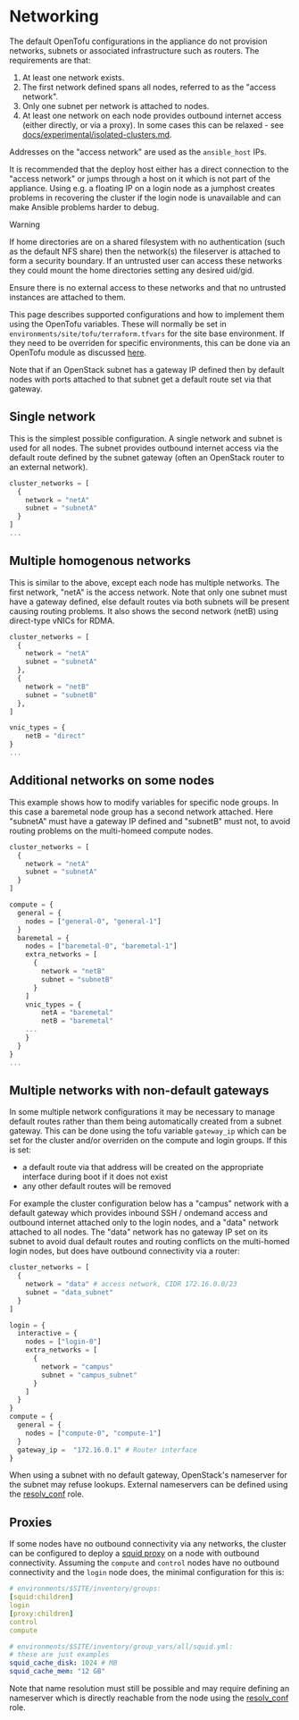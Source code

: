 # Networking

The default OpenTofu configurations in the appliance do not provision networks,
subnets or associated infrastructure such as routers. The requirements are that:

1. At least one network exists.
2. The first network defined spans all nodes, referred to as the "access network".
3. Only one subnet per network is attached to nodes.
4. At least one network on each node provides outbound internet access (either
   directly, or via a proxy). In some cases this can be relaxed - see
   [docs/experimental/isolated-clusters.md](./experimental/isolated-clusters.md).

Addresses on the "access network" are used as the `ansible_host` IPs.

It is recommended that the deploy host either has a direct connection to the
"access network" or jumps through a host on it which is not part of the appliance.
Using e.g. a floating IP on a login node as a jumphost creates problems in
recovering the cluster if the login node is unavailable and can make Ansible
problems harder to debug.

> [!WARNING]
> If home directories are on a shared filesystem with no authentication (such
> as the default NFS share) then the network(s) the fileserver is attached to
> form a security boundary. If an untrusted user can access these networks they
> could mount the home directories setting any desired uid/gid.
>
> Ensure there is no external access to these networks and that no untrusted
> instances are attached to them.

This page describes supported configurations and how to implement them using
the OpenTofu variables. These will normally be set in
`environments/site/tofu/terraform.tfvars` for the site base environment. If they
need to be overriden for specific environments, this can be done via an OpenTofu
module as discussed [here](./production.md).

Note that if an OpenStack subnet has a gateway IP defined then by default nodes
with ports attached to that subnet get a default route set via that gateway.

## Single network

This is the simplest possible configuration. A single network and subnet is
used for all nodes. The subnet provides outbound internet access via the default
route defined by the subnet gateway (often an OpenStack router to an external
network).

```terraform
cluster_networks = [
  {
    network = "netA"
    subnet = "subnetA"
  }
]
...
```

## Multiple homogenous networks

This is similar to the above, except each node has multiple networks. The first
network, "netA" is the access network. Note that only one subnet must have a
gateway defined, else default routes via both subnets will be present causing
routing problems. It also shows the second network (netB) using direct-type
vNICs for RDMA.

```terraform
cluster_networks = [
  {
    network = "netA"
    subnet = "subnetA"
  },
  {
    network = "netB"
    subnet = "subnetB"
  },
]

vnic_types = {
    netB = "direct"
}
...
```

## Additional networks on some nodes

This example shows how to modify variables for specific node groups. In this
case a baremetal node group has a second network attached. Here "subnetA" must
have a gateway IP defined and "subnetB" must not, to avoid routing problems on
the multi-homeed compute nodes.

```terraform
cluster_networks = [
  {
    network = "netA"
    subnet = "subnetA"
  }
]

compute = {
  general = {
    nodes = ["general-0", "general-1"]
  }
  baremetal = {
    nodes = ["baremetal-0", "baremetal-1"]
    extra_networks = [
      {
        network = "netB"
        subnet = "subnetB"
      }
    ]
    vnic_types = {
        netA = "baremetal"
        netB = "baremetal"
    ...
    }
  }
}
...
```

## Multiple networks with non-default gateways

In some multiple network configurations it may be necessary to manage default
routes rather than them being automatically created from a subnet gateway.
This can be done using the tofu variable `gateway_ip` which can be set for the
cluster and/or overriden on the compute and login groups. If this is set:

- a default route via that address will be created on the appropriate interface
  during boot if it does not exist
- any other default routes will be removed

For example the cluster configuration below has a "campus" network with a
default gateway which provides inbound SSH / ondemand access and outbound
internet attached only to the login nodes, and a "data" network attached to
all nodes. The "data" network has no gateway IP set on its subnet to avoid dual
default routes and routing conflicts on the multi-homed login nodes, but does
have outbound connectivity via a router:

```terraform
cluster_networks = [
  {
    network = "data" # access network, CIDR 172.16.0.0/23
    subnet = "data_subnet"
  }
]

login = {
  interactive = {
    nodes = ["login-0"]
    extra_networks = [
      {
        network = "campus"
        subnet = "campus_subnet"
      }
    ]
  }
}
compute = {
  general = {
    nodes = ["compute-0", "compute-1"]
  }
  gateway_ip =  "172.16.0.1" # Router interface
}
```

When using a subnet with no default gateway, OpenStack's nameserver for the
subnet may refuse lookups. External nameservers can be defined using the
[resolv_conf](../ansible/roles/resolv_conf/README.md) role.

## Proxies

If some nodes have no outbound connectivity via any networks, the cluster can
be configured to deploy a [squid proxy](https://www.squid-cache.org/) on a node
with outbound connectivity. Assuming the `compute` and `control` nodes have no
outbound connectivity and the `login` node does, the minimal configuration for
this is:

```yaml
# environments/$SITE/inventory/groups:
[squid:children]
login
[proxy:children]
control
compute
```

```yaml
# environments/$SITE/inventory/group_vars/all/squid.yml:
# these are just examples
squid_cache_disk: 1024 # MB
squid_cache_mem: "12 GB"
```

Note that name resolution must still be possible and may require defining an
nameserver which is directly reachable from the node using the
[resolv_conf](../ansible/roles/resolv_conf/README.md)
role.

